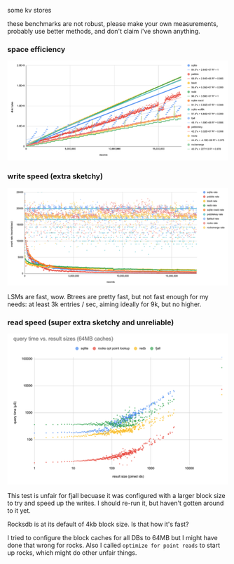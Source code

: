 
some kv stores

these benchmarks are not robust, please make your own measurements, probably use better methods, and don't claim i've shown anything.

### space efficiency

![disk space over entries processed for each db](./doc/space.png "space efficiency")


### write speed (extra sketchy)

![speed of writes (entries per sec) for each db, over writes processed](./doc/write-speed.png "write speed")

LSMs are fast, wow. Btrees are pretty fast, but not fast enough for my needs: at least 3k entries / sec, aiming ideally for 9k, but no higher.


### read speed (super extra sketchy and unreliable)

![speed of point reads vs value size for each db](./doc/read-speed.png "read speed")

This test is unfair for fjall becuase it was configured with a larger block size to try and speed up the writes. I should re-run it, but haven't gotten around to it yet.

Rocksdb is at its default of 4kb block size. Is that how it's fast?

I tried to configure the block caches for all DBs to 64MB but I might have done that wrong for rocks. Also I called `optimize for point reads` to start up rocks, which might do other unfair things.
